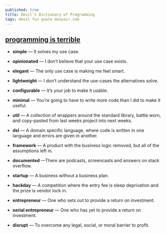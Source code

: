 ```yaml
---
published: true
title: Devil’s Dictionary of Programming
tags: devil fun quote despair.com
---
```

## [programming is terrible](https://programmingisterrible.com/post/65781074112/devils-dictionary-of-programming)

- **simple** — It solves my use case.

- **opinionated** — I don’t believe that your use case exists.

- **elegant** — The only use case is making me feel smart.

- **lightweight** — I don’t understand the use-cases the alternatives solve.

- **configurable** — It’s your job to make it usable.

- **minimal** — You’re going to have to write more code than I did to make it useful.

- **util** — A collection of wrappers around the standard library, battle worn, and copy-pasted from last weeks project into next weeks.

- **dsl** — A domain specific language, where code is written in one language and errors are given in another.

- **framework** — A product with the business logic removed, but all of the assumptions left in.

- **documented** —There are podcasts, screencasts and answers on stack overflow.

- **startup** — A business without a business plan.

- **hackday** — A competition where the entry fee is sleep deprivation and the prize is vendor lock in.

- **entrepreneur** — One who sets out to provide a return on investment.

- **serial entrepreneur** — One who has yet to provide a return on investment.

- **disrupt** — To overcome any legal, social, or moral barrier to profit.